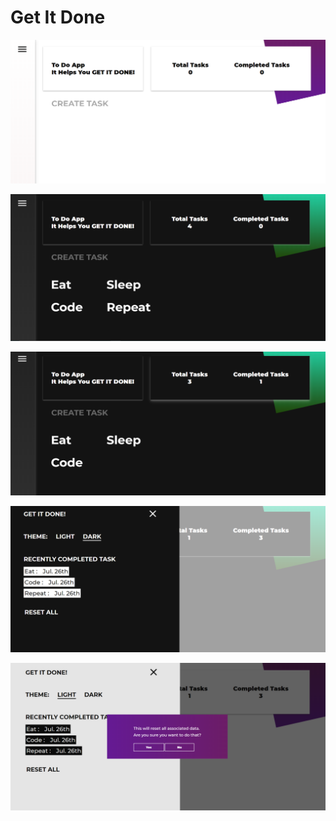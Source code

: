 # Get It Done

![](https://github.com/JayantGoel001/Get-It-Done/blob/master/screenshots/ss1.png)

![](https://github.com/JayantGoel001/Get-It-Done/blob/master/screenshots/ss2.png)

![](https://github.com/JayantGoel001/Get-It-Done/blob/master/screenshots/ss3.png)

![](https://github.com/JayantGoel001/Get-It-Done/blob/master/screenshots/ss4.png)

![](https://github.com/JayantGoel001/Get-It-Done/blob/master/screenshots/ss5.png)

